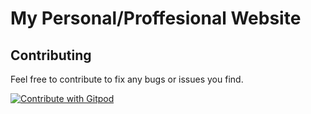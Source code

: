 # My Personal/Proffesional Website

## Contributing
Feel free to contribute to fix any bugs or issues you find.

<a href="https://gitpod.io/github.com/LinuxGamer/linuxgamer.github.io">
  <img
    src="https://img.shields.io/badge/Contribute%20with-Gitpod-908a85?logo=gitpod"
    alt="Contribute with Gitpod"
  />
</a>